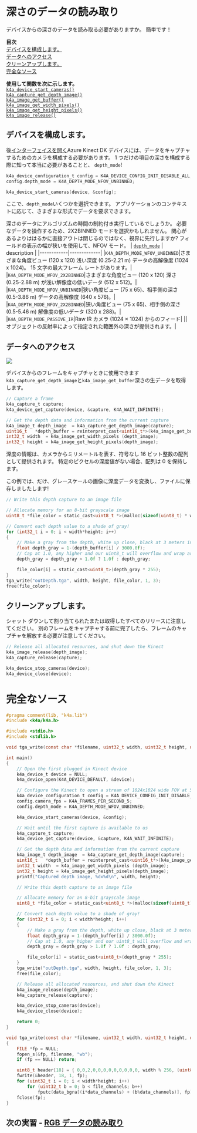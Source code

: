 # <a name="reading-depth-data"></a>深さのデータの読み取り

デバイスからの深さのデータを読み取る必要がありますか。 簡単です！

**目次**  
[デバイスを構成します。](#Configuring-the-Device)  
[データへのアクセス](#Acessing-Depth-Data)  
[クリーンアップします。](#Cleaning-Up)  
[完全なソース](#Full-Source)  

**使用して関数を次に示します。**  
[`k4a_device_start_cameras()`](https://review.docs.microsoft.com/en-us/azurekinect/api/k4a-device-start-cameras)  
[`k4a_capture_get_depth_image()`](https://review.docs.microsoft.com/en-us/azurekinect/api/k4a-capture-get-depth-image)  
[`k4a_image_get_buffer()`](https://review.docs.microsoft.com/en-us/azurekinect/api/k4a-image-get-buffer)  
[`k4a_image_get_width_pixels()`](https://review.docs.microsoft.com/en-us/azurekinect/api/k4a-image-get-width-pixels)  
[`k4a_image_get_height_pixels()`](https://review.docs.microsoft.com/en-us/azurekinect/api/k4a-image-get-height-pixels)  
[`k4a_image_release()`](https://review.docs.microsoft.com/en-us/azurekinect/api/k4a-image-release)  

## <a name="configuring-the-device"></a>デバイスを構成します。

後[インターフェイスを開く]()Azure Kinect DK デバイスには、データをキャプチャするためのカメラを構成する必要があります。 1 つだけの項目の深さを構成する際に知って本当に必要があることと、 `depth_mode`!

```C
k4a_device_configuration_t config = K4A_DEVICE_CONFIG_INIT_DISABLE_ALL;
config.depth_mode = K4A_DEPTH_MODE_NFOV_UNBINNED;

k4a_device_start_cameras(device, &config);
```

ここで、`depth_mode`いくつかを選択できます。 アプリケーションのコンテキストに応じて、さまざまな形式でデータを要求できます。

深さのデータにアルゴリズムの時間の制約付き実行しているでしょうか。 必要なデータを操作するため、2X2BINNED モードを選択かもしれません。 関心があるよりははるかに直接アウトは閉じるのではなく、視界に先行しますか? フィールドの表示の幅が狭いを使用して、NFOV モード。
| [`depth_mode`](https://review.docs.microsoft.com/en-us/azurekinect/api/k4a-depth-mode-t) | description |
|------------|-------------|
|`K4A_DEPTH_MODE_WFOV_UNBINNED`|さまざまな角度ビュー (120 x 120) 浅い深度 (0.25-2.21 m) データの高解像度 (1024 x 1024)。 15 文字の最大フレーム レートがあります。|
|`K4A_DEPTH_MODE_WFOV_2X2BINNED`|さまざまな角度ビュー (120 x 120) 深さ (0.25-2.88 m) が浅い解像度の低いデータ (512 x 512)。|
|`K4A_DEPTH_MODE_NFOV_UNBINNED`|狭い角度ビュー (75 x 65)、相手側の深さ (0.5-3.86 m) データの高解像度 (640 x 576)。|
|`K4A_DEPTH_MODE_NFOV_2X2BINNED`|狭い角度ビュー (75 x 65)、相手側の深さ (0.5-5.46 m) 解像度の低いデータ (320 x 288)。|
|`K4A_DEPTH_MODE_PASSIVE_IR`|Raw IR カメラ (1024 × 1024) からのフィード|
||オブジェクトの反射率によって指定された範囲外の深さが提供されます。|

## <a name="acessing-depth-data"></a>データへのアクセス

![](img/Depth.png)

デバイスからのフレームをキャプチャときに使用できます`k4a_capture_get_depth_image`と`k4a_image_get_buffer`深さの生データを取得します。

```C
// Capture a frame
k4a_capture_t capture;
k4a_device_get_capture(device, &capture, K4A_WAIT_INFINITE);

// Get the depth data and information from the current capture
k4a_image_t depth_image  = k4a_capture_get_depth_image(capture);
uint16_t   *depth_buffer = reinterpret_cast<uint16_t*>(k4a_image_get_buffer(depth_image));
int32_t width  = k4a_image_get_width_pixels (depth_image);
int32_t height = k4a_image_get_height_pixels(depth_image);
```

深度の情報は、カメラからミリメートルを表す、符号なし 16 ビット整数の配列として提供されます。 特定のピクセルの深度値がない場合、配列は 0 を保持します。

この例では、だけ、グレースケールの画像に深度データを変換し、ファイルに保存しましたします!

```C
// Write this depth capture to an image file

// Allocate memory for an 8-bit grayscale image
uint8_t *file_color = static_cast<uint8_t *>(malloc(sizeof(uint8_t) * width*height));

// Convert each depth value to a shade of gray!
for (int32_t i = 0; i < width*height; i++)
{
    // Make a gray from the depth, white up close, black at 3 meters in the distance
    float depth_gray = 1-(depth_buffer[i] / 3000.0f);
    // Cap at 1.0, any higher and our uint8_t will overflow and wrap around
    depth_gray = depth_gray > 1.0f ? 1.0f : depth_gray;

    file_color[i] = static_cast<uint8_t>(depth_gray * 255);
}
tga_write("outDepth.tga", width, height, file_color, 1, 3);
free(file_color);
```

## <a name="cleaning-up"></a>クリーンアップします。

シャット ダウンして割り当てられたまたは取得したすべてのリリースに注意してください。 別のフレームをキャプチャする前に完了したら、フレームのキャプチャを解放する必要が注意してください。

```C
// Release all allocated resources, and shut down the Kinect
k4a_image_release(depth_image);
k4a_capture_release(capture);

k4a_device_stop_cameras(device);
k4a_device_close(device);
```

# <a name="full-source"></a>完全なソース

```C
#pragma comment(lib, "k4a.lib")
#include <k4a/k4a.h>

#include <stdio.h>
#include <stdlib.h>

void tga_write(const char *filename, uint32_t width, uint32_t height, uint8_t *data_bgra, uint8_t data_channels, uint8_t file_channels);

int main()
{
    // Open the first plugged in Kinect device
    k4a_device_t device = NULL;
    k4a_device_open(K4A_DEVICE_DEFAULT, &device);

    // Configure the Kinect to open a stream of 1024x1024 wide FOV at 5 frames per second
    k4a_device_configuration_t config = K4A_DEVICE_CONFIG_INIT_DISABLE_ALL;
    config.camera_fps = K4A_FRAMES_PER_SECOND_5;
    config.depth_mode = K4A_DEPTH_MODE_WFOV_UNBINNED;

    k4a_device_start_cameras(device, &config);

    // Wait until the first capture is available to us
    k4a_capture_t capture;
    k4a_device_get_capture(device, &capture, K4A_WAIT_INFINITE);

    // Get the depth data and information from the current capture
    k4a_image_t depth_image  = k4a_capture_get_depth_image(capture);
    uint16_t   *depth_buffer = reinterpret_cast<uint16_t*>(k4a_image_get_buffer(depth_image));
    int32_t width  = k4a_image_get_width_pixels (depth_image);
    int32_t height = k4a_image_get_height_pixels(depth_image);
    printf("Captured depth image, %dx%d\n", width, height);

    // Write this depth capture to an image file

    // Allocate memory for an 8-bit grayscale image
    uint8_t *file_color = static_cast<uint8_t *>(malloc(sizeof(uint8_t) * width*height));

    // Convert each depth value to a shade of gray!
    for (int32_t i = 0; i < width*height; i++)
    {
        // Make a gray from the depth, white up close, black at 3 meters in the distance
        float depth_gray = 1-(depth_buffer[i] / 3000.0f);
        // Cap at 1.0, any higher and our uint8_t will overflow and wrap around
        depth_gray = depth_gray > 1.0f ? 1.0f : depth_gray;

        file_color[i] = static_cast<uint8_t>(depth_gray * 255);
    }
    tga_write("outDepth.tga", width, height, file_color, 1, 3);
    free(file_color);

    // Release all allocated resources, and shut down the Kinect
    k4a_image_release(depth_image);
    k4a_capture_release(capture);

    k4a_device_stop_cameras(device);
    k4a_device_close(device);

    return 0;
}

void tga_write(const char *filename, uint32_t width, uint32_t height, uint8_t *data_bgra, uint8_t data_channels, uint8_t file_channels)
{
    FILE *fp = NULL;
    fopen_s(&fp, filename, "wb");
    if (fp == NULL) return;

    uint8_t header[18] = { 0,0,2,0,0,0,0,0,0,0,0,0, width % 256, (uint8_t)(width / 256), height % 256, (uint8_t)(height / 256), file_channels * 8u, 0x20 };
    fwrite(&header, 18, 1, fp);
    for (uint32_t i = 0; i < width*height; i++)
        for (uint32_t b = 0; b < file_channels; b++)
            fputc(data_bgra[(i*data_channels) + (b%data_channels)], fp);
    fclose(fp);
}
```

## <a name="next-lab---reading-rgb-datareadcolormd"></a>次の実習 - [RGB データの読み取り](ReadColor.md)